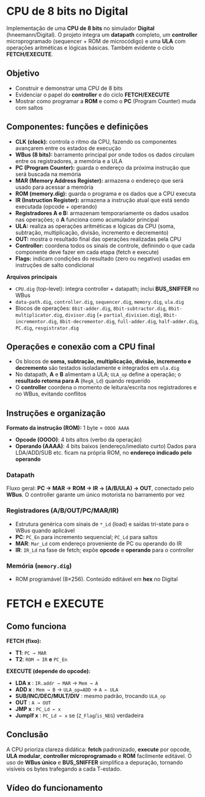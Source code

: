 # CPU de 8 bits no Digital

Implementação de uma **CPU de 8 bits** no simulador **Digital** (hneemann/Digital). O projeto integra um **datapath** completo, um **controller** microprogramado (sequencer + ROM de microcódigo) e uma **ULA** com operações aritméticas e lógicas básicas. Também evidente o ciclo **FETCH/EXECUTE**.

## Objetivo
- Construir e demonstrar uma CPU de 8 bits
- Evidenciar o papel do **controller** e do ciclo **FETCH/EXECUTE**
- Mostrar como programar a **ROM** e como o **PC** (Program Counter) muda com saltos

## Componentes: funções e definições

* **CLK (clock):** controla o ritmo da CPU, fazendo os componentes avançarem entre os estados de execução
* **WBus (8 bits):** barramento principal por onde todos os dados circulam entre os registradores, a memória e a ULA
* **PC (Program Counter):** guarda o endereço da próxima instrução que será buscada na memória
* **MAR (Memory Address Register):** armazena o endereço que será usado para acessar a memória
* **ROM (memory.dig):** guarda o programa e os dados que a CPU executa
* **IR (Instruction Register):** armazena a instrução atual que está sendo executada (opcode + operando)
* **Registradores A e B:** armazenam temporariamente os dados usados nas operações; o **A** funciona como acumulador principal
* **ULA:** realiza as operações aritméticas e lógicas da CPU (soma, subtração, multiplicação, divisão, incremento e decremento)
* **OUT:** mostra o resultado final das operações realizadas pela CPU
* **Controller:** coordena todos os sinais de controle, definindo o que cada componente deve fazer em cada etapa (fetch e execute)
* **Flags:** indicam condições do resultado (zero ou negativo) usadas em instruções de salto condicional

**Arquivos principais**
- `CPU.dig` (top-level): integra controller + datapath; inclui **BUS_SNIFFER** no WBus
- `data-path.dig`, `controller.dig`, `sequencer.dig`, `memory.dig`, `ula.dig`
- Blocos de operações: `8bit-adder.dig`, `8bit-subtractor.dig`, `8bit-multiplicator.dig`, `divisor.dig` (+ `partial_division.dig`), `8bit-incrementor.dig`, `8bit-decrementor.dig`, `full-adder.dig`, `half-adder.dig`, `PC.dig`, `resgistrator.dig`

## Operações e conexão com a CPU final
- Os blocos de **soma, subtração, multiplicação, divisão, incremento e decremento** são testados isoladamente e integrados em `ula.dig`
- No datapath, **A** e **B** alimentam a ULA; `ULA_op` define a operação; o **resultado retorna para A** (`RegA_Ld`) quando requerido
- O **controller** coordena o momento de leitura/escrita nos registradores e no WBus, evitando conflitos

## Instruções e organização
**Formato da instrução (ROM):** 1 byte = `OOOO AAAA`  
- **Opcode (OOOO)**: 4 bits altos (verbo da operação)  
- **Operando (AAAA)**: 4 bits baixos (endereço/imediato curto)
Dados para LDA/ADD/SUB etc. ficam na própria ROM, no **endereço indicado pelo operando**

### Datapath
Fluxo geral: **PC → MAR → ROM → IR → (A/B/ULA) → OUT**, conectado pelo **WBus**. O controller garante um único motorista no barramento por vez

### Registradores (A/B/OUT/PC/MAR/IR)
- Estrutura genérica com sinais de `*_Ld` (load) e saídas tri-state para o WBus quando aplicável
- **PC**: `PC_En` para incremento sequencial; `PC_Ld` para saltos
- **MAR**: `Mar_Ld` com endereço proveniente de PC ou operando do IR
- **IR**: `IR_Ld` na fase de fetch; expõe **opcode** e **operando** para o controller

### Memória (`memory.dig`)
- ROM programável (8×256). Conteúdo editável em **hex** no Digital

# FETCH e EXECUTE
## Como funciona
**FETCH (fixo):**
- **T1**: `PC → MAR`
- **T2**: `ROM → IR` **e** `PC_En`

**EXECUTE (depende do opcode):**
- **LDA x** : `IR.addr → MAR` → `Mem → A`
- **ADD x** : `Mem → B` → `ULA_op=ADD` → `A ← ULA`
- **SUB/INC/DEC/MULT/DIV** : mesmo padrão, trocando `ULA_op`
- **OUT** : `A → OUT`
- **JMP x** : `PC_Ld ← x`
- **JumpIf x** : `PC_Ld ← x` se (`Z_Flag`/`is_NEG`) verdadeira

## Conclusão
A CPU prioriza clareza didática: **fetch** padronizado, **execute** por opcode, **ULA modular**, **controller microprogramado** e **ROM** facilmente editável. O uso de **WBus único** e **BUS_SNIFFER** simplifica a depuração, tornando visíveis os bytes trafegando a cada T-estado.


## Vídeo do funcionamento
